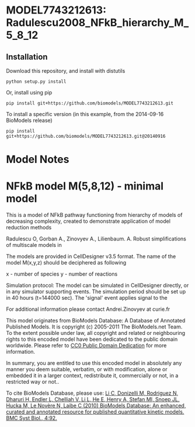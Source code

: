 # MODEL7743212613: Radulescu2008_NFkB_hierarchy_M_5_8_12

## Installation

Download this repository, and install with distutils

`python setup.py install`

Or, install using pip

`pip install git+https://github.com/biomodels/MODEL7743212613.git`

To install a specific version (in this example, from the 2014-09-16 BioModels release)

`pip install git+https://github.com/biomodels/MODEL7743212613.git@20140916`


# Model Notes


# NFkB model M(5,8,12) - minimal model

This is a model of NFkB pathway functioning from hierarchy of models of
decreasing complexity, created to demonstrate application of model reduction
methods

Radulescu O, Gorban A., Zinovyev A., Lilienbaum. A. Robust simplifications of
multiscale models in

The models are provided in CellDesigner v3.5 format. The name of the model
M(x,y,z) should be deciphered as following

x - number of species y - number of reactions

Simulation protocol: The model can be simulated in CellDesigner directly, or
in any simulator supporting events. The simulation period should be set up in
40 hours (t=144000 sec). The 'signal' event applies signal to the

For additional information please contact Andrei.Zinovyev at curie.fr

This model originates from BioModels Database: A Database of Annotated
Published Models. It is copyright (c) 2005-2011 The BioModels.net Team.  
To the extent possible under law, all copyright and related or neighbouring
rights to this encoded model have been dedicated to the public domain
worldwide. Please refer to [CC0 Public Domain
Dedication](http://creativecommons.org/publicdomain/zero/1.0/) for more
information.

In summary, you are entitled to use this encoded model in absolutely any
manner you deem suitable, verbatim, or with modification, alone or embedded it
in a larger context, redistribute it, commercially or not, in a restricted way
or not..  
  
To cite BioModels Database, please use: [Li C, Donizelli M, Rodriguez N,
Dharuri H, Endler L, Chelliah V, Li L, He E, Henry A, Stefan MI, Snoep JL,
Hucka M, Le Novère N, Laibe C (2010) BioModels Database: An enhanced, curated
and annotated resource for published quantitative kinetic models. BMC Syst
Biol., 4:92.](http://www.ncbi.nlm.nih.gov/pubmed/20587024)


